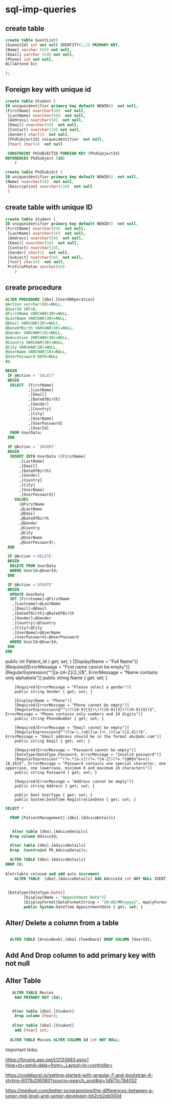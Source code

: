 # sql-imp-queries
## create table 
```sql
create table GuestList(
[GueastId] int not null IDENTITY(1,1) PRIMARY KEY,
[Name] varchar (50) not null,
[Email] varchar (50) not null,
[Phone] int not null,
WillAttend bit

);
```
## Foreign key with unique id
```sql
create table Student (
ID uniqueidentifier primary key default NEWID()  not null,
[FirstName] nvarchar(50)  not null,
 [LastName] nvarchar(50)  not null, 
 [Address] nvarchar(50)  not null, 
 [Email] nvarchar(50)  not null, 
 [Contact] nvarchar(10) not null, 
 [Gender] char(1)  not null, 
 [PhdSubjectId] uniqueidentifier  not null, 
 [Year] char(4)  not null

 CONSTRAINT FKSUBJECTID FOREIGN KEY (PhdSubjectId)
REFERENCES PhdSubject (Id)	
	)

create table PhdSubject (
ID uniqueidentifier primary key default NEWID()  not null,
[Name] nvarchar(50)  not null,
 [Description] nvarchar(150)  not null
 )

```
## create table with unique ID 
```sql
create table Student (
ID uniqueidentifier primary key default NEWID()  not null,
[FirstName] nvarchar(50)  not null,
 [LastName] nvarchar(50)  not null, 
 [Address] nvarchar(50)  not null, 
 [Email] nvarchar(50)  not null, 
 [Contact] nvarchar(10), 
 [Gender] char(1)  not null, 
 [Subject] nvarchar(50)  not null, 
 [Year] char(4)  not null, 
 ProfilePhoton varchar(50)
	)
```
## create procedure
```sql
ALTER PROCEDURE [dbo].[UserDBOperation]
@Action varchar(50)=NULL,
@UserId INT=0,
@FirstName VARCHAR(30)=NULL,
@LastName VARCHAR(30)=NULL,
@Email VARCHAR(20)=NULL,
@DateOfBirth VARCHAR(30)=NULL,
@Gender VARCHAR(16)=NULL,
@education VARCHAR(30)=NULL,
@Country VARCHAR(30)=NULL,
@City VARCHAR(30)=NULL,
@UserName VARCHAR(10)=NULL,
@UserPassword DATE=NULL
As

BEGIN
 IF @Action = 'SELECT'
 BEGIN 
  SELECT  [FirstName]
		  ,[LastName]
		  ,[Email]
		  ,[DateOfBirth]
		  ,[Gender]
		  ,[Country]
		  ,[City]
		  ,[UserName]
		  ,[UserPassword]
		  ,[UserId]
  FROM UserData;
 END

 IF @Action = 'INSERT'
 BEGIN
  INSERT INTO UserData ([FirstName]
      ,[LastName]
      ,[Email]
      ,[DateOfBirth]
      ,[Gender]
      ,[Country]
      ,[City]
      ,[UserName]
      ,[UserPassword]) 
    VALUES
      (@FirstName
      ,@LastName
      ,@Email
      ,@DateOfBirth
      ,@Gender
      ,@Country
      ,@City
      ,@UserName
      ,@UserPassword);
 END

 IF @Action ='DELETE'
 BEGIN
  DELETE FROM UserData
  WHERE UserId=@UserId;
 END

 IF @Action ='UPDATE'
 BEGIN
  UPDATE UserData
  SET [Firstname]=@FirstName
   ,[Lastname]=@LastName
   ,[Email]=@Email
   ,[DateOfBirth]=@DateOfBirth
   ,[Gender]=@Gender
   ,[Country]=@Country
   ,[City]=@City
   ,[UserName]=@UserName
   ,[UserPassword]=@UserPassword
  WHERE UserId=@UserId; 
 END
END
```


 public int Patient_Id { get; set; }
        [Display(Name = "Full Name")]
        [Required(ErrorMessage = "First name cannot be empty")]
        [RegularExpression("^([a-zA-Z]{2,})$", ErrorMessage = "Name contains only alphabets")]
        public string Name { get; set; }

        [Required(ErrorMessage = "Please select a gender")]
        public string Gender { get; set; }

        [Display(Name = "Phone")]
        [Required(ErrorMessage = "Phone cannot be empty")]
        [RegularExpression(@"^\(?([0-9]{3})\)?([0-9]{3})?([0-9]{4})$", ErrorMessage = "Phone contains only numbers and 10 digits")]
        public string PhoneNumber { get; set; }

        [Required(ErrorMessage = "Email cannot be empty")]
        [RegularExpression(@"^([\w-\.]+@([\w-]+\.)+[\w-]{2,4})?$", ErrorMessage = "Email address should be in the format abc@abc.com")]
        public string Email { get; set; }

        [Required(ErrorMessage = "Password cannot be empty")]
        [DataType(DataType.Password, ErrorMessage = "Invalid password")]
        [RegularExpression("^(?=.*[a-z])(?=.*[A-Z])(?=.*[@#$%^&+=]).{8,16}$", ErrorMessage = "Password contains one special character, one uppercase, one lowercase, minimum 8 and maximum 16 characters")]
        public string Password { get; set; }

        [Required(ErrorMessage = "Address cannot be empty")]
        public string Address { get; set; }

        public bool UserType { get; set; }
        public System.DateTime RegistrationDate { get; set; }


```sql
SELECT *

  FROM [PatientManagement].[dbo].[AdviceDetails]


   Alter table [dbo].[AdviceDetails]
  Drop column AdviceId;

  Alter table [dbo].[AdviceDetails]
  Drop  Constraint PK_AdviceDetails;

  ALTER TABLE [dbo].[AdviceDetails]
DROP CO; 
  
Aletrtable colounm and add autu increment
    ALTER TABLE  [dbo].[AdviceDetails] Add AdviceId int NOT NULL IDENTITY (1,1) PRIMARY KEY

    
 [DataType(DataType.Date)]
        [Display(Name = "Appointment Date")]
        [DisplayFormat(DataFormatString = "{0:dd/MM/yyyy}", ApplyFormatInEditMode = true)]
        public System.DateTime AppointmentDate { get; set; }
```
	
	
## Alter/ Delete a column from a table
```sql

  ALTER TABLE [AressBook].[dbo].[Feedback] DROP COLUMN [UserId];
```

## Add And Drop column to add primary key with not null
## Alter Table 

```sql
   ALTER TABLE Movies 
   	Add PRIMARY KEY (Id);


   Alter table [dbo].[Student]
   	Drop column [Year];
  
   Alter table [dbo].[Student]
 	add [Year] int;
  
  ALTER TABLE Movies ALTER COLUMN Id int NOT NULL;

```

Important links:

https://forums.asp.net/t/2133883.aspx?How+to+send+data+from+_Layout+to+controller+

https://codeburst.io/getting-started-with-angular-7-and-bootstrap-4-styling-6011b206080?source=search_post&gi=1d973c784052

https://medium.com/better-programming/the-differences-between-a-junior-mid-level-and-senior-developer-bb2cb2eb000d

